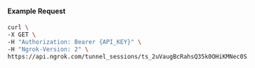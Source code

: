 <!-- Code generated for API Clients. DO NOT EDIT. -->

#### Example Request

```bash
curl \
-X GET \
-H "Authorization: Bearer {API_KEY}" \
-H "Ngrok-Version: 2" \
https://api.ngrok.com/tunnel_sessions/ts_2uVaugBcRahsQ35k0OHiKMNec0S
```
